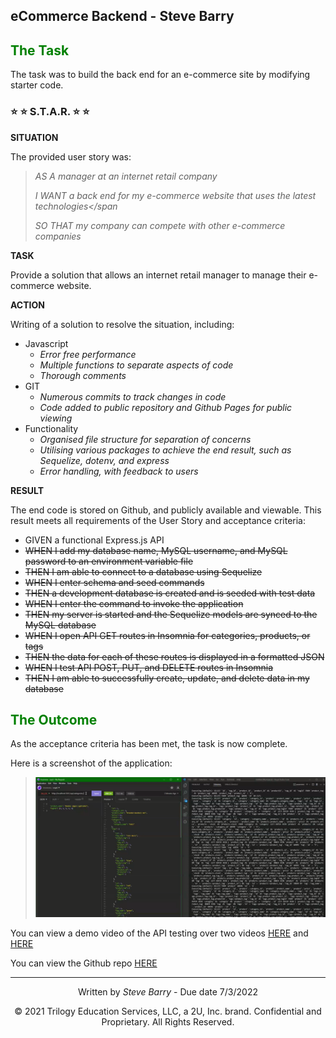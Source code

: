 ## eCommerce Backend - Steve Barry

## <span style="color:green"> The Task</span>

The task was to build the back end for an e-commerce site by modifying starter code.

### ⭐ ⭐ S.T.A.R. ⭐ ⭐

**SITUATION**

The provided user story was: 

> <span style="font-style:italic">AS A manager at an internet retail company</span>
> 
> <span style="font-style:italic">I WANT a back end for my e-commerce website that uses the latest technologies</span
>
> <span style="font-style:italic">SO THAT my company can compete with other e-commerce companies</span>

**TASK**

Provide a solution that allows an internet retail manager to manage their e-commerce website.

**ACTION**

Writing of a solution to resolve the situation, including:
* Javascript
  * *Error free performance*
  * *Multiple functions to separate aspects of code*
  * *Thorough comments*
* GIT
  * *Numerous commits to track changes in code*
  * *Code added to public repository and Github Pages for public viewing*
* Functionality
  * *Organised file structure for separation of concerns*
  * *Utilising various packages to achieve the end result, such as Sequelize, dotenv, and express*
  * *Error handling, with feedback to users*

**RESULT**

The end code is stored on Github, and publicly available and viewable. This result meets all requirements of the User Story and acceptance criteria:

* GIVEN a functional Express.js API
* ~~WHEN I add my database name, MySQL username, and MySQL password to an environment variable file~~
* ~~THEN I am able to connect to a database using Sequelize~~
* ~~WHEN I enter schema and seed commands~~
* ~~THEN a development database is created and is seeded with test data~~
* ~~WHEN I enter the command to invoke the application~~
* ~~THEN my server is started and the Sequelize models are synced to the MySQL database~~
* ~~WHEN I open API GET routes in Insomnia for categories, products, or tags~~
* ~~THEN the data for each of these routes is displayed in a formatted JSON~~
* ~~WHEN I test API POST, PUT, and DELETE routes in Insomnia~~
* ~~THEN I am able to successfully create, update, and delete data in my database~~

## <span style="color:green"> The Outcome</span>

As the acceptance criteria has been met, the task is now complete. 

Here is a screenshot of the application:

> ![Screenshot of Insomnia and VS Code testing the eCommerce API](/assets/images/screen.png "Screenshot of Insomnia and VS Code testing the eCommerce API")

You can view a demo video of the API testing over two videos [HERE](https://drive.google.com/file/d/1PLnKiUuBqfPOCdq5PeGf4kHWWBM5SE6A/view) and [HERE](https://drive.google.com/file/d/1NaUQCCIRKApBBvIaZC_gAAn5u8oOnPTt/view)

You can view the Github repo [HERE](https://github.com/NBS5000/eCommerceBE)

---
<p style="text-align:center;">Written by <span style="font-style:italic">Steve Barry</span> - Due date 7/3/2022</p>

<p style="text-align:center;">© 2021 Trilogy Education Services, LLC, a 2U, Inc. brand. Confidential and Proprietary. All Rights Reserved.</p>
